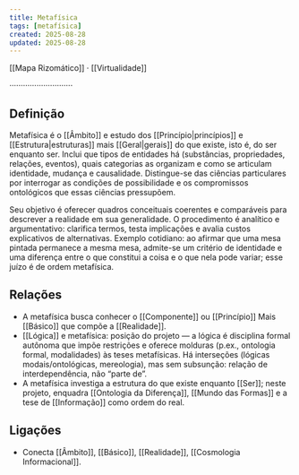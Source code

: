 ```yaml
---
title: Metafísica
tags: [metafísica]
created: 2025-08-28
updated: 2025-08-28
---
```

[[Mapa Rizomático]] · [[Virtualidade]]

····························

## Definição

Metafísica é o [[Âmbito]] e estudo dos [[Princípio|princípios]] e [[Estrutura|estruturas]] mais [[Geral|gerais]] do que existe, isto é, do ser enquanto ser. Inclui que tipos de entidades há (substâncias, propriedades, relações, eventos), quais categorias as organizam e como se articulam identidade, mudança e causalidade. Distingue-se das ciências particulares por interrogar as condições de possibilidade e os compromissos ontológicos que essas ciências pressupõem.

Seu objetivo é oferecer quadros conceituais coerentes e comparáveis para descrever a realidade em sua generalidade. O procedimento é analítico e argumentativo: clarifica termos, testa implicações e avalia custos explicativos de alternativas. Exemplo cotidiano: ao afirmar que uma mesa pintada permanece a mesma mesa, admite-se um critério de identidade e uma diferença entre o que constitui a coisa e o que nela pode variar; esse juízo é de ordem metafísica.

## Relações

 - A metafísica busca conhecer o [[Componente]] ou [[Princípio]] Mais [[Básico]] que compõe a [[Realidade]].
 - [[Lógica]] e metafísica: posição do projeto — a lógica é disciplina formal autônoma que impõe restrições e oferece molduras (p.ex., ontologia formal, modalidades) às teses metafísicas. Há interseções (lógicas modais/ontológicas, mereologia), mas sem subsunção: relação de interdependência, não “parte de”.
 - A metafísica investiga a estrutura do que existe enquanto [[Ser]]; neste projeto, enquadra [[Ontologia da Diferença]], [[Mundo das Formas]] e a tese de [[Informação]] como ordem do real.

## Ligações
- Conecta [[Âmbito]], [[Básico]], [[Realidade]], [[Cosmologia Informacional]].
